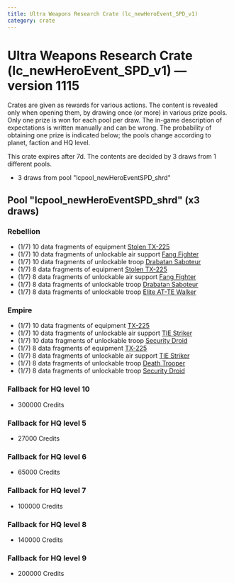 ```yaml
---
title: Ultra Weapons Research Crate (lc_newHeroEvent_SPD_v1)
category: crate
---
```


# Ultra Weapons Research Crate (lc_newHeroEvent_SPD_v1) — version 1115

Crates are given as rewards for various actions. The content is revealed only when opening them, by drawing once (or more) in various prize pools. Only one prize is won for each pool per draw. The in-game description of expectations is written manually and can be wrong. The probability of obtaining one prize is indicated below; the pools change according to planet, faction and HQ level.

This crate expires after 7d. The contents are decided by 3 draws from 1 different pools.
  * 3 draws from pool "lcpool_newHeroEventSPD_shrd"

## Pool "lcpool_newHeroEventSPD_shrd" (x3 draws)

### Rebellion

  * (1/7) 10 data fragments of equipment [Stolen TX-225](eqpRebelHovertank)
  * (1/7) 10 data fragments of unlockable air support [Fang Fighter](FangFighter)
  * (1/7) 10 data fragments of unlockable troop [Drabatan Saboteur](BigMouthAlien)
  * (1/7) 8 data fragments of equipment [Stolen TX-225](eqpRebelHovertank)
  * (1/7) 8 data fragments of unlockable air support [Fang Fighter](FangFighter)
  * (1/7) 8 data fragments of unlockable troop [Drabatan Saboteur](BigMouthAlien)
  * (1/7) 8 data fragments of unlockable troop [Elite AT-TE Walker](HeroATTE)

### Empire

  * (1/7) 10 data fragments of equipment [TX-225](eqpEmpireHovertank)
  * (1/7) 10 data fragments of unlockable air support [TIE Striker](AtmosMig)
  * (1/7) 10 data fragments of unlockable troop [Security Droid](SecurityDroid)
  * (1/7) 8 data fragments of equipment [TX-225](eqpEmpireHovertank)
  * (1/7) 8 data fragments of unlockable air support [TIE Striker](AtmosMig)
  * (1/7) 8 data fragments of unlockable troop [Death Trooper](HeroDeathTrooper)
  * (1/7) 8 data fragments of unlockable troop [Security Droid](SecurityDroid)

### Fallback for HQ level 10

  * 300000 Credits

### Fallback for HQ level 5

  * 27000 Credits

### Fallback for HQ level 6

  * 65000 Credits

### Fallback for HQ level 7

  * 100000 Credits

### Fallback for HQ level 8

  * 140000 Credits

### Fallback for HQ level 9

  * 200000 Credits